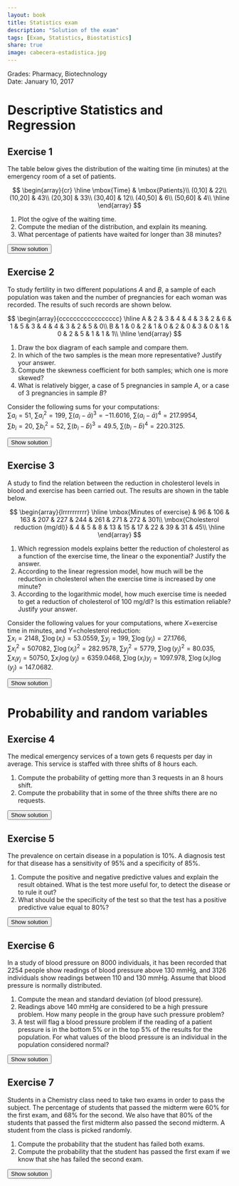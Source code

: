 ```yaml
---
layout: book
title: Statistics exam
description: "Solution of the exam"
tags: [Exam, Statistics, Biostatistics]
share: true
image: cabecera-estadistica.jpg
---
```




Grades: Pharmacy, Biotechnology  
Date: January 10, 2017 

# Descriptive Statistics and Regression

## Exercise 1
The table below gives the distribution of the waiting time (in minutes) at the emergency room of a set of patients.

$$
\begin{array}{cr}
  \hline
  \mbox{Time} & \mbox{Patients}\\
  (0,10] & 22\\
  (10,20] & 43\\
  (20,30] & 33\\
  (30,40] & 12\\
  (40,50] & 6\\
  (50,60] & 4\\
  \hline
\end{array}
$$

1. Plot the ogive of the waiting time.
2. Compute the median of the distribution, and explain its meaning.
3. What percentage of patients have waited for longer than 38 minutes?

<div><button class="solution">Show solution</button></div>
<div id="solution" style="display: none">
1. 
<img src="img/ogive_waiting_time_emergency-1.svg" title="plot of chunk ogive_waiting_time_emergency" alt="plot of chunk ogive_waiting_time_emergency" style="display: block; margin: auto;" />
2. $Me=18.89$ min. <br/>
3. 10% of patients have waited for longer than 38 minutes.
</div>


## Exercise 2
To study fertility in two different populations $A$ and $B$, a sample of each population was taken and the number of pregnancies for each woman was recorded.
The results of such records are shown below.

$$
\begin{array}{ccccccccccccccccc}
\hline
A & 2 & 3 & 4 & 4 & 3 & 2 & 6 & 1 & 5 & 3 & 4 & 4 & 3 & 2 & 5 & 0\\
B & 1 & 0 & 2 & 1 & 0 & 2 & 0 & 3 & 0 & 1 & 0 & 2 & 5 & 1 & 1 & 1\\
\hline
\end{array}
$$



1. Draw the box diagram of each sample and compare them.
2. In which of the two samples is the mean more representative? Justify your answer.
3. Compute the skewness coefficient for both samples; which one is more skewed?
4. What is relatively bigger, a case of 5 pregnancies in sample $A$, or a case of 3 pregnancies in sample $B$?

Consider the following sums for your computations:  
$\sum a_i=51$, $\sum a_i^2=199$, $\sum (a_i-\bar a)^3=-11.6016$, $\sum (a_i-\bar a)^4=217.9954$,  
$\sum b_i=20$, $\sum b_i^2=52$, $\sum (b_i-\bar b)^3=49.5$, $\sum (b_i-\bar b)^4=220.3125$.

<div><button class="solution">Show solution</button></div>
<div id="solution" style="display: none">
1. 
<img src="img/fertility_boxplot-1.svg" title="plot of chunk fertility_boxplot" alt="plot of chunk fertility_boxplot" style="display: block; margin: auto;" />
2. $\bar a=3.1875$ pregnancies, $s_a^2=2.2773$ pregnancies², $s_a=1.5091$ pregnancies, $cv_a=0.4734$. <br/>
$\bar b=1.25$ pregnancies, $s_b^2=1.6875$ pregnancies², $s_b=1.299$ pregnancies, $cv_b=1.0392$. <br/>
As the coefficient of variation of $A$ is less than the coefficient of variation of $B$, the mean of population $A$ is more representative than the mean of population $B$. <br/>
3. $g_{1,a}=-0.211$ and $g_{1,b}=1.4113$, so the distribution of $B$ is more skewed than the distribution of $A$. <br/>
5. $z_a(5)=1.2011$ and $z_b(3)=1.3472$, so 3 pregnancies is relatively bigger in population $B$ than 5 pregnancies in population $A$.
</div>

## Exercise 3
A study to find the relation between the reduction in cholesterol levels in blood and exercise has been carried out. The results are shown in the table below.

$$
\begin{array}{lrrrrrrrrrr}
\hline
\mbox{Minutes of exercise} & 96 & 106 & 163 & 207 & 227 & 244 & 261 & 271 & 272 & 301\\
\mbox{Cholesterol reduction (mg/dl)} & 4 & 5 & 8 & 13 & 15 & 17 & 22 & 39 & 31 & 45\\
\hline
\end{array}
$$



1. Which regression models explains better the reduction of cholesterol as a function of the exercise time, the linear o the exponential? Justify the answer.
2. According to the linear regression model, how much will be the reduction in cholesterol when the exercise time is increased by one minute?
3. According to the logarithmic model, how much exercise time is needed to get a reduction of cholesterol of 100 mg/dl? Is this estimation reliable? Justify your answer.

Consider the following values for your computations, where $X$=exercise time in minutes, and $Y$=cholesterol reduction:    
$\sum x_i=2148$, $\sum \log(x_i)=53.0559$, $\sum y_j=199$, $\sum \log(y_j)=27.1766$,  
$\sum x_i^2=507082$, $\sum \log(x_i)^2=282.9578$, $\sum y_j^2=5779$, $\sum \log(y_j)^2=80.035$,  
$\sum x_iy_j=50750$, $\sum x_i\log(y_j)=6359.0468$, $\sum \log(x_i)y_j=1097.978$, $\sum \log(x_i)\log(y_j)=147.0682$.

<div><button class="solution">Show solution</button></div>
<div id="solution" style="display: none">

1.Linear regression model of cholesterol reduction on exercise time: <br/>
$\bar x=214.8$ min, $s_x^2=4569.16$ min². <br/>
$\bar y=19.9$ mg/dl, $s_y^2=181.89$ (mg/dl)². <br/>
$s_{xy}=800.48$ min⋅mg/dl. <br/>
$r^2 = 0.771$. <br/>
Exponential regression model of cholesterol reduction on exercise time: <br/>
$\overline{\log(y)}=2.7177$ log(mg/dl), $s_{\log(y)}^2=0.6178$ log(mg/dl)². <br/>
$s_{x\log(y)}=52.1504$ min⋅log(mg/dl). <br/>
$r^2 = 0.9635$. <br/>
Therefore, the exponential regression model is better since its coefficient of determination is higher. <br/>
2. Regression line of cholesterol reduction on exercise time: $y=-17.7312 + 0.1752x$. <br/>
The cholesterol reduction increases 0.1752 mg/dl when the exercise time is increased by one minute. <br/>
3. Logarithmic regression model of exercise time on cholesterol reduction: 
$x=-14.6075 + 84.4135\log(y)$. <br/>
$x(100)=374.131$ min.
Despite the coefficient of determination is pretty close to 1, the estimation is not reliable since 100 mg/dl is far away from the range of values in the sample. 
</div>

# Probability and random variables

## Exercise 4
The medical emergency services of a town gets 6 requests per day in average.
This service is staffed with three shifts of 8 hours each.

1. Compute the probability of getting more than 3 requests in an 8 hours shift.
2. Compute the probability that in some of the three shifts there are no requests.



<div><button class="solution">Show solution</button></div>
<div id="solution" style="display: none">
1. Naming $X$ to the number of requests in an 8 hours shift, $X\sim P(2)$ and $P(X>3)=0.1429$. <br/>
2. Naming $Y$ to the number of shifts with no requests, $Y\sim B(3,0.1353)$ and $P(Y>0)=0.3535$.
</div>


## Exercise 5
The prevalence on certain disease in a population is 10%.
A diagnosis test for that disease has a sensitivity of 95% and a specificity of 85%.

1. Compute the positive and negative predictive values and explain the result obtained. What is the test more useful for, to detect the disease or to rule it out?
2. What should be the specificity of the test so that the test has a positive predictive value equal to 80%?



<div><button class="solution">Show solution</button></div>
<div id="solution" style="display: none">
1. $PPV=P(D|+)=0.413$ and $NPV=P(\overline D|-)=0.9935$. <br/>
2. The specificity should be $97.37\%$.
</div>


## Exercise 6
In a study of blood pressure on 8000 individuals, it has been recorded that 2254 people show readings of blood pressure above 130 mmHg, and 3126 individuals show readings between 110 and 130 mmHg.
Assume that blood pressure is normally distributed.

1. Compute the mean and standard deviation (of blood pressure).  
2. Readings above 140 mmHg are considered to be a high pressure problem.
How many people in the group have such pressure problem?
3. A test will flag a blood pressure problem if the reading of a patient pressure is in the bottom 5\% or in the top 5\% of the results for the population.
For what values of the blood pressure is an individual in the population considered normal?



<div><button class="solution">Show solution</button></div>
<div id="solution" style="display: none">
1. Naming $X$ to the blood pressure, $X\sim N(118.723, 19.5221)$. <br/>
2. $P(X>140)=0.1379$ and there are $1103.0473$ persons with high pressure. <br/>
3. The blood pressure is normal in the interval $(86.612, 150.8341)$.
</div>


## Exercise 7
Students in a Chemistry class need to take two exams in order to pass the subject.
The percentage of students that passed the midterm were 60% for the first exam, and 68% for the second.
We also have that 80% of the students that passed the first midterm also passed the second midterm.
A student from the class is picked randomly.

1. Compute the probability that the student has failed both exams.
2. Compute the probability that the student has passed the first exam if we know that she has failed the second exam.

<div><button class="solution">Show solution</button></div>
<div id="solution" style="display: none">
Naming $E_1$ tho the event of passing the first exam and $E_2$ to the event of passing the second exam: <br/>
1. $P(\overline E_1\cap \overline E_2)=0.2$. <br/>
2. $P(E_1|\overline E_2)=0.375$.
</div>
